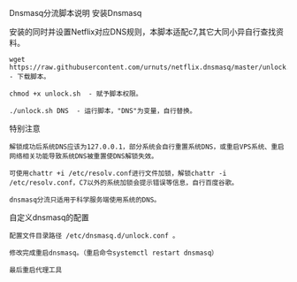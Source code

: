 Dnsmasq分流脚本说明
安装Dnsmasq

安装的同时并设置Netflix对应DNS规则，本脚本适配c7,其它大同小异自行查找资料。

    wget https://raw.githubusercontent.com/urnuts/netflix.dnsmasq/master/unlock.sh  - 下载脚本。

    chmod +x unlock.sh  - 赋予脚本权限。

    ./unlock.sh DNS  - 运行脚本，"DNS"为变量，自行替换。

特别注意

    解锁成功后系统DNS应该为127.0.0.1，部分系统会自行重置系统DNS，或重启VPS系统、重启网络相关功能导致系统DNS被重置使DNS解锁失效。

    可使用chattr +i /etc/resolv.conf进行文件加锁，解锁chattr -i /etc/resolv.conf，C7以外的系统加锁会提示错误等信息，自行百度谷歌。

    dnsmasq分流只适用于科学服务端使用系统的DNS。

自定义dnsmasq的配置

    配置文件目录路径 /etc/dnsmasq.d/unlock.conf 。

    修改完成重启dnsmasq。（重启命令systemctl restart dnsmasq）

    最后重启代理工具
